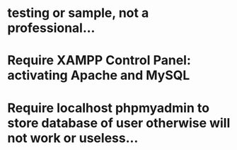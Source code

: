 # testing or sample, not a professional...

# Require XAMPP Control Panel: activating Apache and MySQL
# Require localhost phpmyadmin to store database of user otherwise will not work or useless...
